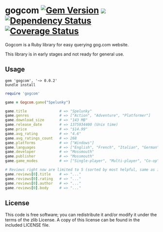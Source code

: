 gogcom [![Gem Version](https://badge.fury.io/rb/gogcom.svg)](http://badge.fury.io/rb/gogcom) [![](https://api.travis-ci.org/rb-/gogcom.svg?branch=develop)](https://travis-ci.org/rb-/gogcom) [![Dependency Status](https://gemnasium.com/rb-/gogcom.svg)](https://gemnasium.com/rb-/gogcom) [![Coverage Status](https://coveralls.io/repos/rb-/gogcom/badge.png?branch=develop)](https://coveralls.io/r/rb-/gogcom?branch=develop)
============

Gogcom is a Ruby library for easy querying gog.com website.

This library is in early stages and not ready for general use.

## Usage

```
gem 'gogcom', '~> 0.0.2'
bundle install
```

```ruby
require 'gogcom'

game = Gogcom.game("Spelunky")

game.title               # => "Spelunky"
game.genres              # => ["Action", "Adventure", "Platformer"]
game.download_size       # => "143 MB"
game.release_date        # => 1375934400 (Unix time)
game.price               # => "$14.99"
game.avg_rating          # => "4.6"
game.avg_ratings_count   # => 268
game.platforms           # => ["Windows"]
game.languages           # => ["English", "French", "Italian", "German", "Spanish"]
game.developer           # => "Mossmouth"
game.publisher           # => "Mossmouth"
game.game_modes          # => ["Single-player", "Multi-player", "Co-op"]

# Reviews right now are limited to 5 (sorted by most helpful, same as in actual website)
game.reviews[0].title    # => "..."
game.reviews[0].rating   # => "..."
game.reviews[0].author   # => "..."
game.reviews[0].body     # => "..."
```

## License

This code is free software; you can redistribute it and/or modify it under the terms of the zlib License. A copy of this license can be found in the included LICENSE file.
